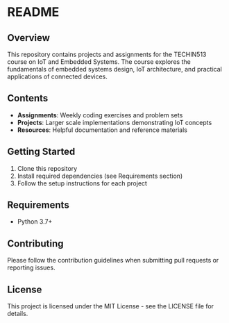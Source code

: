 # README

## Overview
This repository contains projects and assignments for the TECHIN513 course on IoT and Embedded Systems. The course explores the fundamentals of embedded systems design, IoT architecture, and practical applications of connected devices.

## Contents
- **Assignments**: Weekly coding exercises and problem sets
- **Projects**: Larger scale implementations demonstrating IoT concepts
- **Resources**: Helpful documentation and reference materials

## Getting Started
1. Clone this repository
2. Install required dependencies (see Requirements section)
3. Follow the setup instructions for each project

## Requirements
- Python 3.7+

## Contributing
Please follow the contribution guidelines when submitting pull requests or reporting issues.

## License
This project is licensed under the MIT License - see the LICENSE file for details.